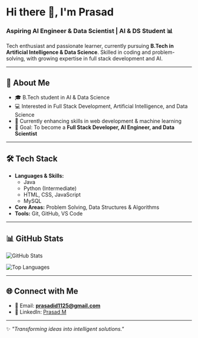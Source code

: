 # Hi there 👋, I'm Prasad

### Aspiring AI Engineer & Data Scientist | AI & DS Student 📊  

Tech enthusiast and passionate learner, currently pursuing **B.Tech in Artificial Intelligence & Data Science**. Skilled in coding and problem-solving, with growing expertise in full stack development and AI.  

---

## 🚀 About Me
- 🎓 B.Tech student in AI & Data Science  
- 💻 Interested in Full Stack Development, Artificial Intelligence, and Data Science  
- 🌱 Currently enhancing skills in web development & machine learning  
- 🎯 Goal: To become a **Full Stack Developer, AI Engineer, and Data Scientist**  

---

## 🛠️ Tech Stack
- **Languages & Skills:**  
  - Java  
  - Python (Intermediate)  
  - HTML, CSS, JavaScript  
  - MySQL  
- **Core Areas:** Problem Solving, Data Structures & Algorithms  
- **Tools:** Git, GitHub, VS Code  

---

## 📊 GitHub Stats
![GitHub Stats](https://github-readme-stats.vercel.app/api?username=Kaizen-eng&show_icons=true&theme=tokyonight)  

![Top Languages](https://github-readme-stats.vercel.app/api/top-langs/?username=Kaizen-eng&layout=compact&theme=tokyonight)  

---

## 🌐 Connect with Me
- 📧 Email: **prasadid1125@gmail.com**  
- 💼 LinkedIn: [Prasad M](https://www.linkedin.com/in/prasad-m-292577370?utm_source=share&utm_campaign=share_via&utm_content=profile&utm_medium=android_app)  

---

✨ *"Transforming ideas into intelligent solutions."*
